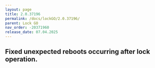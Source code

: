 ```yaml
---
layout: page
title: 2.0.37196
permalink: /docs/lockGO/2.0.37196/
parent: Lock GO
nav_order: -20371960
release_date: 07.04.2025
---
```


## Fixed unexpected reboots occurring after lock operation.

